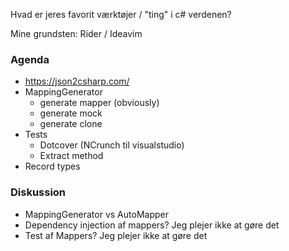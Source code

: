 
Hvad er jeres favorit værktøjer / "ting" i c# verdenen?

Mine grundsten: Rider / Ideavim

### Agenda
- https://json2csharp.com/
- MappingGenerator
  - generate mapper (obviously) 
  - generate mock
  - generate clone
- Tests
  - Dotcover (NCrunch til visualstudio)
  - Extract method
- Record types

### Diskussion
- MappingGenerator vs AutoMapper
- Dependency injection af mappers? Jeg plejer ikke at gøre det
- Test af Mappers? Jeg plejer ikke at gøre det

